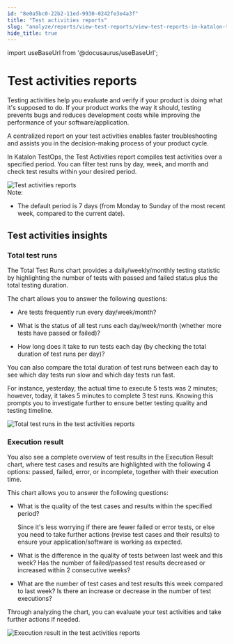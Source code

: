 ```yaml
---
id: "8e0a5bc0-22b2-11ed-9930-0242fe3e4a3f"
title: "Test activities reports"
slug: "analyze/reports/view-test-reports/view-test-reports-in-katalon-testops/view-testops-dashboard/test-activities-reports"
hide_title: true
---
```

import useBaseUrl from '@docusaurus/useBaseUrl';


# <a id="id_dashboard-test-activities" class="anchor_top_offset"/><a id="ariaid-title1" class="anchor_top_offset"/>Test activities reports

<p xmlns="http://www.w3.org/1999/xhtml" className="p">Testing activities help you evaluate and verify if your product is doing what it's supposed to do. If your product works the way it should, testing prevents bugs and reduces development costs while improving the performance of your software/application.</p> 
<p xmlns="http://www.w3.org/1999/xhtml" className="p">A centralized report on your test activities enables faster troubleshooting and assists you in the decision-making process of your product cycle.</p> 
<p xmlns="http://www.w3.org/1999/xhtml" className="p">In Katalon TestOps, the <span className="ph uicontrol">Test Activities</span> report compiles test activities over a specified period. You can filter test runs by day, week, and month and check test results within your desired period.</p> 
<div xmlns="http://www.w3.org/1999/xhtml" className="p"><img className="image" src={useBaseUrl("/8e09e690-22b2-11ed-9930-0242fe3e4a3f.png")} alt="Test activities reports" />
  <div className="note note note_note"><span className="note__title">Note:</span> 
    <ul className="ul"><li className="li">
        <p className="p">The default period is 7 days (from Monday to Sunday of the most recent week, compared to the current date).</p>
      </li></ul>
  </div>
</div>

## <a id="concept-9366" class="anchor_top_offset"/>Test activities insights


### Total test runs

<p xmlns="http://www.w3.org/1999/xhtml" className="p">The <span className="ph uicontrol">Total Test Runs</span> chart provides a daily/weekly/monthly testing statistic by highlighting the number of tests with passed and failed status plus the total testing duration.</p> 
<p xmlns="http://www.w3.org/1999/xhtml" className="p">The chart allows you to answer the following questions:</p> 
<ul xmlns="http://www.w3.org/1999/xhtml" className="ul"><li className="li"><p className="p">Are tests frequently run every day/week/month?</p></li><li className="li"><p className="p">What is the status of all test runs each day/week/month (whether more tests have passed or failed)?</p></li><li className="li"><p className="p">How long does it take to run tests each day (by checking the total duration of test runs per day)?</p></li></ul> 
<p xmlns="http://www.w3.org/1999/xhtml" className="p">You can also compare the total duration of test runs between each day to see which day tests run slow and which day tests run fast.</p> 
<p xmlns="http://www.w3.org/1999/xhtml" className="p">For instance, yesterday, the actual time to execute 5 tests was 2 minutes; however, today, it takes 5 minutes to complete 3 test runs. Knowing this prompts you to investigate further to ensure better testing quality and testing timeline.</p> 
<p xmlns="http://www.w3.org/1999/xhtml" className="p"><img className="image" src={useBaseUrl("/8e094a50-22b2-11ed-9930-0242fe3e4a3f.png")} alt="Total test runs in the test activities reports" /></p> 

### Execution result

<p xmlns="http://www.w3.org/1999/xhtml" className="p">You also see a complete overview of test results in the <span className="ph uicontrol">Execution Result</span> chart, where test cases and results are highlighted with the following 4 options: passed, failed, error, or incomplete, together with their execution time.</p> 
<p xmlns="http://www.w3.org/1999/xhtml" className="p">This chart allows you to answer the following questions:</p> 
<ul xmlns="http://www.w3.org/1999/xhtml" className="ul"><li className="li"><p className="p">What is the quality of the test cases and results within the specified period?</p>     <p className="p">Since it's less worrying if there are fewer failed or error tests, or else you need to take further actions (revise test cases and their results) to ensure your application/software is working as expected.</p></li><li className="li"><p className="p">What is the difference in the quality of tests between last week and this week? Has the number of failed/passed test results decreased or increased within 2 consecutive weeks?</p></li><li className="li"><p className="p">What are the number of test cases and test results this week compared to last week? Is there an increase or decrease in the number of test executions?</p></li></ul> 
<p xmlns="http://www.w3.org/1999/xhtml" className="p">Through analyzing the chart, you can evaluate your test activities and take further actions if needed.</p> 
<p xmlns="http://www.w3.org/1999/xhtml" className="p"><img className="image" width={600} src={useBaseUrl("/8e08d520-22b2-11ed-9930-0242fe3e4a3f.png")} alt="Execution result in the test activities reports" /></p> 
